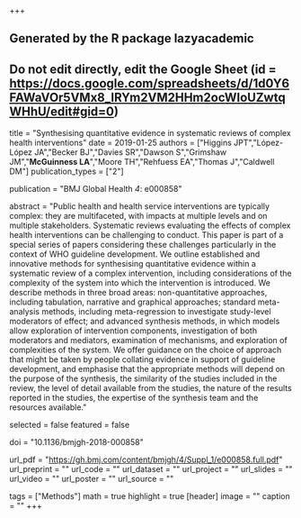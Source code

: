 +++
## Generated by the R package lazyacademic
## Do not edit directly, edit the Google Sheet (id = https://docs.google.com/spreadsheets/d/1d0Y6FAWaVOr5VMx8_lRYm2VM2HHm2ocWIoUZwtqWHhU/edit#gid=0)

title = "Synthesising quantitative evidence in systematic reviews of complex health interventions"
date = 2019-01-25
authors = ["Higgins JPT","López-López JA","Becker BJ","Davies SR","Dawson S","Grimshaw JM","**McGuinness LA**","Moore TH","Rehfuess EA","Thomas J","Caldwell DM"]
publication_types = ["2"]

publication = "BMJ Global Health *4*: e000858"

abstract = "Public health and health service interventions are typically complex: they are multifaceted, with impacts at multiple levels and on multiple stakeholders. Systematic reviews evaluating the effects of complex health interventions can be challenging to conduct. This paper is part of a special series of papers considering these challenges particularly in the context of WHO guideline development. We outline established and innovative methods for synthesising quantitative evidence within a systematic review of a complex intervention, including considerations of the complexity of the system into which the intervention is introduced. We describe methods in three broad areas: non-quantitative approaches, including tabulation, narrative and graphical approaches; standard meta-analysis methods, including meta-regression to investigate study-level moderators of effect; and advanced synthesis methods, in which models allow exploration of intervention components, investigation of both moderators and mediators, examination of mechanisms, and exploration of complexities of the system. We offer guidance on the choice of approach that might be taken by people collating evidence in support of guideline development, and emphasise that the appropriate methods will depend on the purpose of the synthesis, the similarity of the studies included in the review, the level of detail available from the studies, the nature of the results reported in the studies, the expertise of the synthesis team and the resources available."

selected = false
featured = false

doi = "10.1136/bmjgh-2018-000858"

url_pdf = "https://gh.bmj.com/content/bmjgh/4/Suppl_1/e000858.full.pdf"
url_preprint = ""
url_code = ""
url_dataset = ""
url_project = ""
url_slides = ""
url_video = ""
url_poster = ""
url_source = ""

tags = ["Methods"]
math = true
highlight = true
[header]
image = ""
caption = ""
+++
